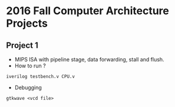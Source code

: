 # 2016 Fall Computer Architecture Projects

## Project 1
- MIPS ISA with pipeline stage, data forwarding, stall and flush.
- How to run ?

```
iverilog testbench.v CPU.v
```

- Debugging

```
gtkwave <vcd file>
```
